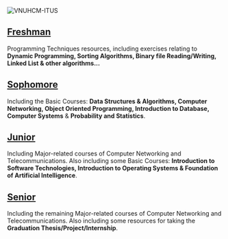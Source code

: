 ![VNUHCM-ITUS](/img/favicon/logo_khtn_remake_1.svg)

## [Freshman](https://github.com/anthony2708/anthony2708/tree/main/VNUHCM_ITUS/Freshman)

Programming Techniques resources, including exercises relating to **Dynamic Programming, Sorting Algorithms, Binary file Reading/Writing, Linked List &amp; other algorithms...**

## [Sophomore](https://github.com/anthony2708/anthony2708/tree/main/VNUHCM_ITUS/Sophomore)

Including the Basic Courses: **Data Structures &amp; Algorithms, Computer Networking, Object Oriented Programming, Introduction to Database, Computer Systems** &amp; <b>Probability and Statistics</b>.

## [Junior](https://github.com/anthony2708/anthony2708/tree/main/VNUHCM_ITUS/Junior)

Including Major-related courses of Computer Networking and Telecommunications. Also including some Basic Courses: **Introduction to Software Technologies, Introduction to Operating Systems &amp; Foundation of Artificial Intelligence**.

## [Senior](https://github.com/anthony2708/anthony2708/tree/main/VNUHCM_ITUS/Senior)

Including the remaining Major-related courses of Computer Networking and Telecommunications. Also including some resources for taking the **Graduation Thesis/Project/Internship**.
